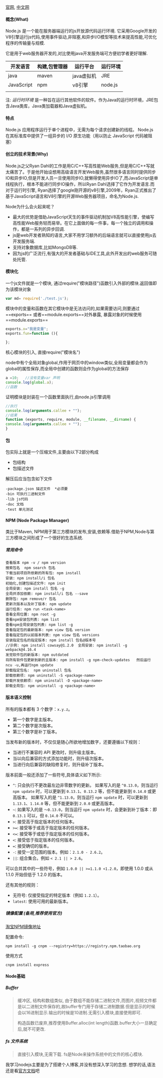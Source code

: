 [官网](https://nodejs.org/zh-cn/),  [中文网](http://nodejs.cn/)

#### 概念(What)

Node.js 是一个能在服务器端运行的js开放源代码运行环境. 它采用Google开发的V8引擎运行js代码,使用事件驱动,非阻塞,和异步I/O模型等技术来提高性能,可优化程序的传输量与规模.

它是用于web服务器开发的,对比使用java开发服务端可方便初学者更好理解.

| 开发语言   | 构建,包管理器 | 运行平台   | 运行环境 |
| ---------- | ------------- | ---------- | -------- |
| java       | maven         | java虚拟机 | JRE      |
| JavaScript | npm           | v8引擎     | node.js  |
|            |               |            |          |

注: *运行时环境* 是一种旨在运行其他软件的软件。作为Java的运行时环境，JRE包含Java类库，Java类加载器和Java虚拟机。

#### 特点

Node.js 应用程序运行于单个进程中，无需为每个请求创建新的线程。 Node.js 在其标准库中提供了一组异步的 I/O 原生功能（用以防止 JavaScript 代码被阻塞）

#### 创立的技术背景(Why)

Node.js之父Ryan Dahl的工作是用C/C++写高性能Web服务,但是用C/C++写就太痛苦了。于是他开始设想用高级语言开发Web服务,虽然很多语言同时提供同步IO和异步IO,但是开发人员一旦使用同步IO,就懒得使用异步IO了,而JavaScript是单线程执行，根本不能进行同步IO操作，所以Ryan Dahl选择了它作为开发语言.而对于运行时引擎, Ryan选择了google刚开源的v8引擎,2009年，Ryan正式推出了基于JavaScript语言和V8引擎的开源Web服务器项目，命名为Node.js.

Node为什么会火起来呢？

- 最大的优势是借助JavaScript天生的事件驱动机制加V8高性能引擎，使编写高性能Web服务轻而易举。在它上面做的每一件事，每一个独立的调用和操作，都是一系列的异步回调.
- js是web开发者熟知的语言,大家不用学习额外的后端语言就可以直接使用js去开发服务端.
- 支持对象数据库,比如MongoDB等.
- 因为js的广泛流行,有强大的开发者基础与IDE工具,此外开发出的web服务可随处托管.

####  模块化

一个js文件就是一个模块, 通过require("模块路径")函数引入外部的模块.返回值即为该模块对象

```js
var md= require('./test.js');
```

模块中的变量和函数在其它模块中是无法访问的,如果需要访问,则要通过==exports== 或者==module.exports==对外暴露, 暴露对象的时候使用==module.exports==

```js
exports.x="我是变量";
exports.fun=function (){
    
};
```

核心模块的引入, 直接require("模块名")

node中有个全局对象global,作用于网页中的window类似,全局变量都会作为global的属性保存,而全局中创建的函数则会作为global的方法保存

```js
a =10;   //没有变量var 声明
console.log(global.a);
//函数

```

证明模块是封装在一个函数里面执行,由node.js引擎调用

```js
//执行
console.log(arguments.callee + "");
//结果
function (exports, require, module, __filename, __dirname) {
console.log(arguments.callee + "");
}

```

####  包

包实际上就是一个压缩文件,主要由以下2部分构成

- 包结构
- 包描述文件

解压后应当包含如下文件

```
-package.json 描述文件  *必须要
-bin 可执行二进制文件
-lib js代码
-doc 文档
-test 单元测试
```

#### NPM (Node Package Manager)

类比于Maven, NPM用于第三方模块的发布,安装,依赖等.借助于NPM,Node与第三方模块之间形成了一个很好的生态系统.

##### 常用命令

```
查看版本 npm -v / npm version
搜索包名  npm search 包名
下载当前项目所依赖的所有包: npm install
安装: npm install/i 包名
初始化,创建包描述文件: npm init
全局安装: npm install 包名 -g
全局并添加依赖: npm install/i 包名 --save
删除包: npm remove/r 包名
更新次版本以及补丁版本: npm update
运行任务: npm run <task-name>
查看全局位置: npm root -g
查看npm安装包列表: npm list
查看npm全局安装包列表: npm list -g
查看指定包的最新版本: npm view 包名 version
查看指定包的以前版本列表: npm view 包名 versions
安装指定包名的指定版本: npm install 包名@版本号   
//示例: npm install cowsay@1.2.0  全局安装: npm install -g webpack@4.16.4
发觉软件包的新版本: npm outdated
将所有软件包更新到新的主版本: npm install -g npm-check-updates   然后运行 ncu -u,再运行npm update
卸载指定包名:  npm uninstall 包名
卸载依赖项: npm uninstall -S <package-name>
卸载开发依赖项: npm uninstall -D <package-name>
卸载全局包: npm uninstall -g <package-name>

```

#### 版本语义控制

所有的版本都有 3 个数字：`x.y.z`。

- 第一个数字是主版本。
- 第二个数字是次版本。
- 第三个数字是补丁版本。

当发布新的版本时，不仅仅是随心所欲地增加数字，还要遵循以下规则：

- 当进行不兼容的 API 更改时，则升级主版本。
- 当以向后兼容的方式添加功能时，则升级次版本。
- 当进行向后兼容的缺陷修复时，则升级补丁版本。

版本前面一般还添加了一些符号,具体语义如下所示: 

- `^`: 只会执行不更改最左边非零数字的更新。 如果写入的是 `^0.13.0`，则当运行 `npm update` 时，可以更新到 `0.13.1`、`0.13.2` 等，但不能更新到 `0.14.0` 或更高版本。 如果写入的是 `^1.13.0`，则当运行 `npm update` 时，可以更新到 `1.13.1`、`1.14.0` 等，但不能更新到 `2.0.0` 或更高版本。
- `~`: 如果写入的是 `〜0.13.0`，则当运行 `npm update` 时，会更新到补丁版本：即 `0.13.1` 可以，但 `0.14.0` 不可以。
- `>`: 接受高于指定版本的任何版本。
- `>=`: 接受等于或高于指定版本的任何版本。
- `<=`: 接受等于或低于指定版本的任何版本。
- `<`: 接受低于指定版本的任何版本。
- `=`: 接受确切的版本。
- `-`: 接受一定范围的版本。例如：`2.1.0 - 2.6.2`。
- `||`: 组合集合。例如 `< 2.1 || > 2.6`。

可以合并其中的一些符号，例如 `1.0.0 || >=1.1.0 <1.2.0`，即使用 1.0.0 或从 1.1.0 开始但低于 1.2.0 的版本。

还有其他的规则：

- 无符号: 仅接受指定的特定版本（例如 `1.2.1`）。
- `latest`: 使用可用的最新版本。



##### 镜像配置 (备用,推荐使用官方)

[淘宝NPM镜像地址](http://npm.taobao.org/)

配置命令:

```
npm install -g cnpm --registry=https://registry.npm.taobao.org
```

使用方式

```
cnpm install express
```

#### Node基础

##### Buffer

> 缓冲区, 结构和数组类似, 由于数组不能存储二进制文件,而图片,视频文件都是以二进制文件保存的,故buffer专门用于存储二进制数据.但是显示的时候会以16进制显示.输出的时候是10进制.无需引入模块,直接使用即可.
>
> 构造函数已废弃,推荐使用Buffer.alloc(int length)函数.buffer大小一旦确定后,就不可更改.

##### fs 文件系统

> 直接引入模块,无需下载. fs是Node来操作系统中的文件的核心模块.

我学习nodejs主要是为了搭建个人博客,并没有想深入学习的念想. 想学的话,语法还是看[官方文档](http://nodejs.cn/learn)吧

